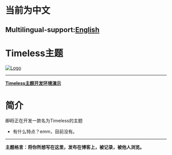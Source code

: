 # 当前为中文
## Multilingual-support:[English](https://github.com/return2017/Timeless-themes/blob/main/README-en.md#currently-in-english "English")
# Timeless主题
[![Logo](https://s3.uuu.ovh/imgs/2022/12/08/bb62af770ed5336e.png "Logo")](https://s3.uuu.ovh/imgs/2022/12/08/bb62af770ed5336e.png "Logo")

------------


**[Timeless主题开发环境演示](https://wtdt.hsmao.cn/ "Timeless主题开发环境演示")**

# 简介
<s>即将</s>正在开发一款名为Timeless的主题
- 有什么特点？emm，目前没有。

------------


**主题格言：将你所想写在这里，发布在博客上，被记录，被他人浏览。**
